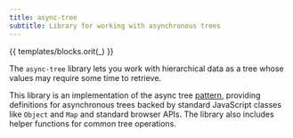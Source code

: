 ```yaml
---
title: async-tree
subtitle: Library for working with asynchronous trees
---
```


{{ templates/blocks.orit(_) }}

The `async-tree` library lets you work with hierarchical data as a tree whose values may require some time to retrieve.

This library is an implementation of the async tree [pattern](/pattern/), providing definitions for asynchronous trees backed by standard JavaScript classes like `Object` and `Map` and standard browser APIs. The library also includes helper functions for common tree operations.
